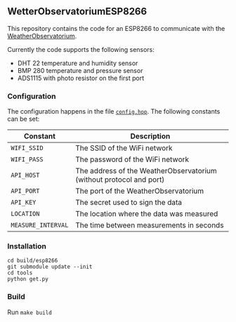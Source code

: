 ## WetterObservatoriumESP8266

This repository contains the code for an ESP8266 to communicate with the
[WeatherObservatorium][git_wo].

Currently the code supports the following sensors:
* DHT 22 temperature and humidity sensor
* BMP 280 temperature and pressure sensor
* ADS1115 with photo resistor on the first port

### Configuration

The configuration happens in the file [`config.hpp`][config_header].
The following constants can be set:

| Constant           | Description                                                         |
|--------------------|---------------------------------------------------------------------|
| `WIFI_SSID`        | The SSID of the WiFi network                                        |
| `WIFI_PASS`        | The password of the WiFi network                                    |
| `API_HOST`         | The address of the WeatherObservatorium (without protocol and port) |
| `API_PORT`         | The port of the WeatherObservatorium                                |
| `API_KEY`          | The secret used to sign the data                                    |
| `LOCATION`         | The location where the data was measured                            |
| `MEASURE_INTERVAL` | The time between measurements in seconds                            |

### Installation

```
cd build/esp8266
git submodule update --init
cd tools
python get.py
```

### Build

Run `make build`

  [config_header]: WetterObservatoriumWeb/config.hpp
  [git_wo]: https://github.com/kalehmann/WetterObservatoriumWeb
